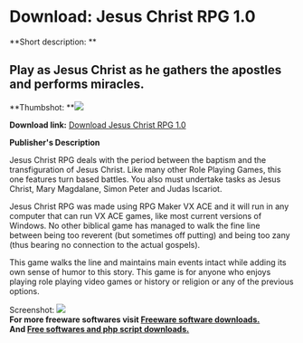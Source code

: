 # Download: Jesus Christ RPG 1.0

**Short description: **

## Play as Jesus Christ as he gathers the apostles and performs miracles.

  
**Thumbshot: **![](http://www.freewarefiles.com/screenshot/jcrpg_md.jpg)   
  
**Download link:** [Download Jesus Christ RPG 1.0](http://freesoftwares.boysofts.com/Jesus-Christ-RPG_program_98445.html)  
  

**Publisher's Description**  
  

Jesus Christ RPG deals with the period between the baptism and the
transfiguration of Jesus Christ. Like many other Role Playing Games, this one
features turn based battles. You also must undertake tasks as Jesus Christ,
Mary Magdalane, Simon Peter and Judas Iscariot.

Jesus Christ RPG was made using RPG Maker VX ACE and it will run in any
computer that can run VX ACE games, like most current versions of Windows. No
other biblical game has managed to walk the fine line between being too
reverent (but sometimes off putting) and being too zany (thus bearing no
connection to the actual gospels).

This game walks the line and maintains main events intact while adding its own
sense of humor to this story. This game is for anyone who enjoys playing role
playing video games or history or religion or any of the previous options.

  
  
Screenshot: ![](http://www.freewarefiles.com/screenshot/jcrpg.jpg)  
**For more freeware softwares visit [Freeware software downloads.](http://freesoftwares.boysofts.com/)**   
**And [Free softwares and php script downloads.](http://www.boysofts.com/)**


